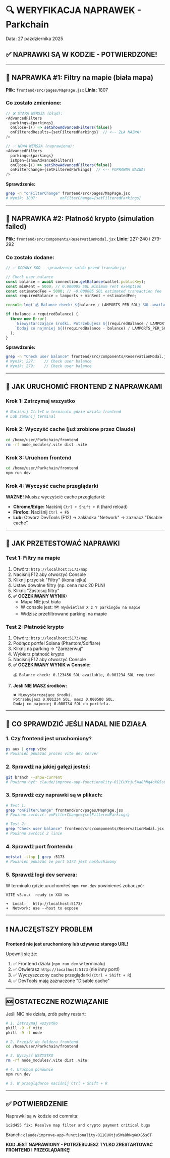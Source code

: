 # 🔍 WERYFIKACJA NAPRAWEK - Parkchain

Data: 27 października 2025

## ✅ NAPRAWKI SĄ W KODZIE - POTWIERDZONE!

---

## 🐛 NAPRAWKA #1: Filtry na mapie (biała mapa)

**Plik:** `frontend/src/pages/MapPage.jsx`
**Linia:** 1807

### Co zostało zmienione:

```javascript
// ❌ STARA WERSJA (błąd):
<AdvancedFilters
  parkings={parkings}
  onClose={() => setShowAdvancedFilters(false)}
  onFilteredResults={setFilteredParkings}  // <-- ZŁA NAZWA!
/>

// ✅ NOWA WERSJA (naprawiona):
<AdvancedFilters
  parkings={parkings}
  isOpen={showAdvancedFilters}
  onClose={() => setShowAdvancedFilters(false)}
  onFilterChange={setFilteredParkings}  // <-- POPRAWNA NAZWA!
/>
```

**Sprawdzenie:**
```bash
grep -n "onFilterChange" frontend/src/pages/MapPage.jsx
# Wynik: 1807:          onFilterChange={setFilteredParkings}
```

---

## 🐛 NAPRAWKA #2: Płatność krypto (simulation failed)

**Plik:** `frontend/src/components/ReservationModal.jsx`
**Linie:** 227-240 i 279-292

### Co zostało dodane:

```javascript
// ✅ DODANY KOD - sprawdzenie salda przed transakcją:

// Check user balance
const balance = await connection.getBalance(wallet.publicKey);
const minRent = 5000; // 0.000005 SOL minimum rent exemption
const estimatedFee = 5000; // ~0.000005 SOL estimated transaction fee
const requiredBalance = lamports + minRent + estimatedFee;

console.log(`💰 Balance check: ${balance / LAMPORTS_PER_SOL} SOL available, ${requiredBalance / LAMPORTS_PER_SOL} SOL required`);

if (balance < requiredBalance) {
  throw new Error(
    `Niewystarczające środki. Potrzebujesz ${(requiredBalance / LAMPORTS_PER_SOL).toFixed(6)} SOL, masz ${(balance / LAMPORTS_PER_SOL).toFixed(6)} SOL. ` +
    `Dodaj co najmniej ${((requiredBalance - balance) / LAMPORTS_PER_SOL).toFixed(6)} SOL do portfela.`
  );
}
```

**Sprawdzenie:**
```bash
grep -n "Check user balance" frontend/src/components/ReservationModal.jsx
# Wynik: 227:    // Check user balance
# Wynik: 279:    // Check user balance
```

---

## 🚀 JAK URUCHOMIĆ FRONTEND Z NAPRAWKAMI

### Krok 1: Zatrzymaj wszystko
```bash
# Naciśnij Ctrl+C w terminalu gdzie działa frontend
# Lub zamknij terminal
```

### Krok 2: Wyczyść cache (już zrobione przez Claude)
```bash
cd /home/user/Parkchain/frontend
rm -rf node_modules/.vite dist .vite
```

### Krok 3: Uruchom frontend
```bash
cd /home/user/Parkchain/frontend
npm run dev
```

### Krok 4: Wyczyść cache przeglądarki
**WAŻNE!** Musisz wyczyścić cache przeglądarki:

- **Chrome/Edge:** Naciśnij `Ctrl + Shift + R` (hard reload)
- **Firefox:** Naciśnij `Ctrl + F5`
- **Lub:** Otwórz DevTools (F12) → zakładka "Network" → zaznacz "Disable cache"

---

## 🧪 JAK PRZETESTOWAĆ NAPRAWKI

### Test 1: Filtry na mapie
1. Otwórz: `http://localhost:5173/map`
2. Naciśnij F12 aby otworzyć Console
3. Kliknij przycisk "Filtry" (ikona lejka)
4. Ustaw dowolne filtry (np. cena max 20 PLN)
5. Kliknij "Zastosuj filtry"
6. **✅ OCZEKIWANY WYNIK:**
   - Mapa NIE jest biała
   - W console jest: `🗺️ Wyświetlam X z Y parkingów na mapie`
   - Widzisz przefiltrowane parkingi na mapie

### Test 2: Płatność krypto
1. Otwórz: `http://localhost:5173/map`
2. Podłącz portfel Solana (Phantom/Solflare)
3. Kliknij na parking → "Zarezerwuj"
4. Wybierz płatność krypto
5. Naciśnij F12 aby otworzyć Console
6. **✅ OCZEKIWANY WYNIK w Console:**
   ```
   💰 Balance check: 0.123456 SOL available, 0.001234 SOL required
   ```
7. **Jeśli NIE MASZ środków:**
   ```
   ❌ Niewystarczające środki.
   Potrzebujesz 0.001234 SOL, masz 0.000500 SOL.
   Dodaj co najmniej 0.000734 SOL do portfela.
   ```

---

## 📝 CO SPRAWDZIĆ JEŚLI NADAL NIE DZIAŁA

### 1. Czy frontend jest uruchomiony?
```bash
ps aux | grep vite
# Powinien pokazać proces vite dev server
```

### 2. Sprawdź na jakiej gałęzi jesteś:
```bash
git branch --show-current
# Powinno być: claude/improve-app-functionality-011CUXtju5Wa8hNq4oXG5s6T
```

### 3. Sprawdź czy naprawki są w plikach:
```bash
# Test 1:
grep "onFilterChange" frontend/src/pages/MapPage.jsx
# Powinno zwrócić: onFilterChange={setFilteredParkings}

# Test 2:
grep "Check user balance" frontend/src/components/ReservationModal.jsx
# Powinno zwrócić 2 linie
```

### 4. Sprawdź port frontendu:
```bash
netstat -tlnp | grep :5173
# Powinien pokazać że port 5173 jest nasłuchiwany
```

### 5. Sprawdź logi dev servera:
W terminalu gdzie uruchomiłeś `npm run dev` powinieneś zobaczyć:
```
VITE v5.x.x  ready in XXX ms

➜  Local:   http://localhost:5173/
➜  Network: use --host to expose
```

---

## ❗ NAJCZĘSTSZY PROBLEM

**Frontend nie jest uruchomiony lub używasz starego URL!**

Upewnij się że:
1. ✅ Frontend działa (`npm run dev` w terminalu)
2. ✅ Otwierasz `http://localhost:5173` (nie inny port!)
3. ✅ Wyczyszczony cache przeglądarki (`Ctrl + Shift + R`)
4. ✅ DevTools mają zaznaczone "Disable cache"

---

## 🆘 OSTATECZNE ROZWIĄZANIE

Jeśli NIC nie działa, zrób pełny restart:

```bash
# 1. Zatrzymaj wszystko
pkill -9 -f vite
pkill -9 -f node

# 2. Przejdź do folderu frontend
cd /home/user/Parkchain/frontend

# 3. Wyczyść WSZYSTKO
rm -rf node_modules/.vite dist .vite

# 4. Uruchom ponownie
npm run dev

# 5. W przeglądarce naciśnij Ctrl + Shift + R
```

---

## ✅ POTWIERDZENIE

Naprawki są w kodzie od commita:
```
1c2d455 fix: Resolve map filter and crypto payment critical bugs
```

Branch: `claude/improve-app-functionality-011CUXtju5Wa8hNq4oXG5s6T`

**KOD JEST NAPRAWIONY - POTRZEBUJESZ TYLKO ZRESTARTOWAĆ FRONTEND I PRZEGLĄDARKĘ!**
